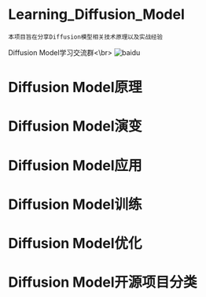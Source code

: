 # Learning_Diffusion_Model
    本项目旨在分享Diffusion模型相关技术原理以及实战经验
Diffusion Model学习交流群<\br>
        ![baidu](http://www.baidu.com/img/bdlogo.gif "百度logo")

# Diffusion Model原理


# Diffusion Model演变


# Diffusion Model应用


# Diffusion Model训练


# Diffusion Model优化


# Diffusion Model开源项目分类

